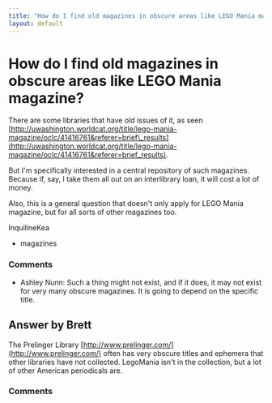 ```yaml
---
title: "How do I find old magazines in obscure areas like LEGO Mania magazine?"
layout: default
---
```

How do I find old magazines in obscure areas like LEGO Mania magazine?
=====================
There are some libraries that have old issues of it, as seen
[http://uwashington.worldcat.org/title/lego-mania-magazine/oclc/41416761&referer=brief\_results](http://uwashington.worldcat.org/title/lego-mania-magazine/oclc/41416761&referer=brief_results).

But I'm specifically interested in a central repository of such
magazines. Because if, say, I take them all out on an interlibrary loan,
it will cost a lot of money.

Also, this is a general question that doesn't only apply for LEGO Mania
magazine, but for all sorts of other magazines too.

InquilineKea

<ul class="tags"><li class="tag">magazines</li></ul>

### Comments ###
* Ashley Nunn: Such a thing might not exist, and if it does, it may not exist for very
many obscure magazines. It is going to depend on the specific title.


Answer by Brett
----------------
The Prelinger Library
[http://www.prelinger.com/](http://www.prelinger.com/) often has very
obscure titles and ephemera that other libraries have not collected.
LegoMania isn't in the collection, but a lot of other American
periodicals are.

### Comments ###

